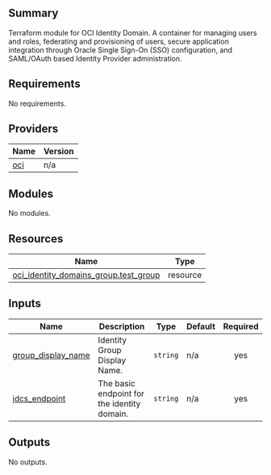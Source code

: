 ## Summary
Terraform module for OCI Identity Domain.
A container for managing users and roles, federating and provisioning
of users, secure application integration through Oracle Single Sign-On (SSO)
configuration, and SAML/OAuth based Identity Provider administration.

<!-- BEGIN_TF_DOCS -->
## Requirements

No requirements.

## Providers

| Name | Version |
|------|---------|
| <a name="provider_oci"></a> [oci](#provider\_oci) | n/a |

## Modules

No modules.

## Resources

| Name | Type |
|------|------|
| [oci_identity_domains_group.test_group](https://registry.terraform.io/providers/oracle/oci/latest/docs/resources/identity_domains_group) | resource |

## Inputs

| Name | Description | Type | Default | Required |
|------|-------------|------|---------|:--------:|
| <a name="input_group_display_name"></a> [group\_display\_name](#input\_group\_display\_name) | Identity Group Display Name. | `string` | n/a | yes |
| <a name="input_idcs_endpoint"></a> [idcs\_endpoint](#input\_idcs\_endpoint) | The basic endpoint for the identity domain. | `string` | n/a | yes |

## Outputs

No outputs.
<!-- END_TF_DOCS -->    